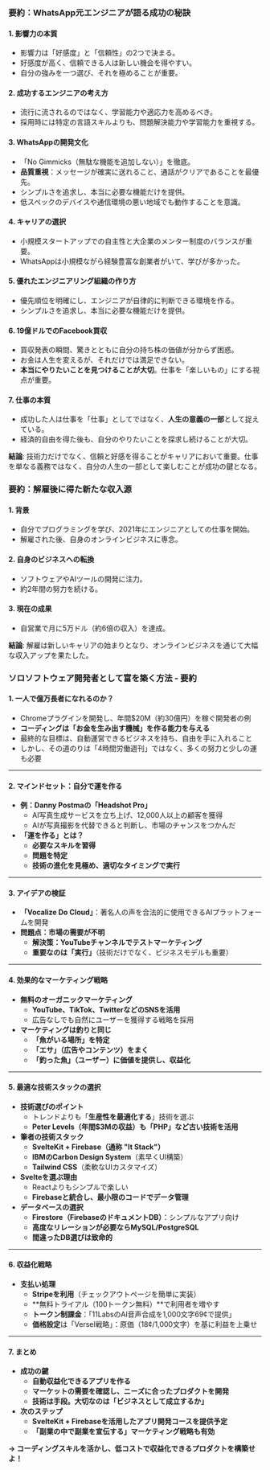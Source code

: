 ### **要約：WhatsApp元エンジニアが語る成功の秘訣**

#### **1. 影響力の本質**
- 影響力は「好感度」と「信頼性」の2つで決まる。
- 好感度が高く、信頼できる人は新しい機会を得やすい。
- 自分の強みを一つ選び、それを極めることが重要。

#### **2. 成功するエンジニアの考え方**
- 流行に流されるのではなく、学習能力や適応力を高めるべき。
- 採用時には特定の言語スキルよりも、問題解決能力や学習能力を重視する。

#### **3. WhatsAppの開発文化**
- 「No Gimmicks（無駄な機能を追加しない）」を徹底。
- **品質重視**：メッセージが確実に送れること、通話がクリアであることを最優先。
- シンプルさを追求し、本当に必要な機能だけを提供。
- 低スペックのデバイスや通信環境の悪い地域でも動作することを意識。

#### **4. キャリアの選択**
- 小規模スタートアップでの自主性と大企業のメンター制度のバランスが重要。
- WhatsAppは小規模ながら経験豊富な創業者がいて、学びが多かった。

#### **5. 優れたエンジニアリング組織の作り方**
- 優先順位を明確にし、エンジニアが自律的に判断できる環境を作る。
- シンプルさを追求し、本当に必要な機能だけを提供。

#### **6. 19億ドルでのFacebook買収**
- 買収発表の瞬間、驚きとともに自分の持ち株の価値が分からず困惑。
- お金は人生を変えるが、それだけでは満足できない。
- **本当にやりたいことを見つけることが大切**。仕事を「楽しいもの」にする視点が重要。

#### **7. 仕事の本質**
- 成功した人は仕事を「仕事」としてではなく、**人生の意義の一部**として捉えている。
- 経済的自由を得た後も、自分のやりたいことを探求し続けることが大切。

**結論**: 技術力だけでなく、信頼と好感を得ることがキャリアにおいて重要。仕事を単なる義務ではなく、自分の人生の一部として楽しむことが成功の鍵となる。

### 要約：解雇後に得た新たな収入源

#### **1. 背景**
- 自分でプログラミングを学び、2021年にエンジニアとしての仕事を開始。
- 解雇された後、自身のオンラインビジネスに専念。

#### **2. 自身のビジネスへの転換**
- ソフトウェアやAIツールの開発に注力。
- 約2年間の努力を続ける。

#### **3. 現在の成果**
- 自営業で月に5万ドル（約6倍の収入）を達成。

**結論**: 解雇は新しいキャリアの始まりとなり、オンラインビジネスを通じて大幅な収入アップを果たした。

### **ソロソフトウェア開発者として富を築く方法 - 要約**

#### **1. 一人で億万長者になれるのか？**
- Chromeプラグインを開発し、年間$20M（約30億円）を稼ぐ開発者の例
- **コーディングは「お金を生み出す機械」を作る能力を与える**
- 最終的な目標は、自動運営できるビジネスを持ち、自由を手に入れること
- しかし、その道のりは「4時間労働週刊」ではなく、多くの努力と少しの運も必要

---

#### **2. マインドセット：自分で運を作る**
- **例：Danny Postmaの「Headshot Pro」**
  - AI写真生成サービスを立ち上げ、12,000人以上の顧客を獲得
  - AIが写真撮影を代替できると判断し、市場のチャンスをつかんだ
- **「運を作る」とは？**
  - **必要なスキルを習得**
  - **問題を特定**
  - **技術の進化を見極め、適切なタイミングで実行**

---

#### **3. アイデアの検証**
- **「Vocalize Do Cloud」**：著名人の声を合法的に使用できるAIプラットフォームを開発
- **問題点：市場の需要が不明**
  - **解決策：YouTubeチャンネルでテストマーケティング**
  - **重要なのは「実行」**（技術だけでなく、ビジネスモデルも重要）

---

#### **4. 効果的なマーケティング戦略**
- **無料のオーガニックマーケティング**
  - **YouTube、TikTok、TwitterなどのSNSを活用**
  - 広告なしでも自然にユーザーを獲得する戦略を採用
- **マーケティングは釣りと同じ**
  - **「魚がいる場所」を特定**
  - **「エサ」（広告やコンテンツ）をまく**
  - **「釣った魚」（ユーザー）に価値を提供し、収益化**

---

#### **5. 最適な技術スタックの選択**
- **技術選びのポイント**
  - トレンドよりも「**生産性を最適化する**」技術を選ぶ
  - **Peter Levels（年間$3Mの収益）も「PHP」など古い技術を活用**
- **筆者の技術スタック**
  - **SvelteKit + Firebase（通称 "It Stack"）**
  - **IBMのCarbon Design System**（素早くUI構築）
  - **Tailwind CSS**（柔軟なUIカスタマイズ）
- **Svelteを選ぶ理由**
  - Reactよりもシンプルで楽しい
  - **Firebaseと統合し、最小限のコードでデータ管理**
- **データベースの選択**
  - **Firestore（FirebaseのドキュメントDB）**：シンプルなアプリ向け
  - **高度なリレーションが必要ならMySQL/PostgreSQL**
  - **間違ったDB選びは致命的**

---

#### **6. 収益化戦略**
- **支払い処理**
  - **Stripeを利用**（チェックアウトページを簡単に実装）
  - **無料トライアル（100トークン無料）**で利用者を増やす
  - **トークン制課金**：「11LabsのAI音声合成を1,000文字69¢で提供」
  - **価格設定**は「Versel戦略」：原価（18¢/1,000文字）を基に利益を上乗せ

---

#### **7. まとめ**
- **成功の鍵**
  - **自動収益化できるアプリを作る**
  - **マーケットの需要を確認し、ニーズに合ったプロダクトを開発**
  - **技術は手段。大切なのは「ビジネスとして成立するか」**
- **次のステップ**
  - **SvelteKit + Firebaseを活用したアプリ開発コースを提供予定**
  - **「副業の中で副業を宣伝する」マーケティング戦略も有効**

**→ コーディングスキルを活かし、低コストで収益化できるプロダクトを構築せよ！**
